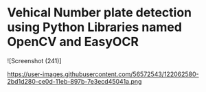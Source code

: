 # Vehical Number plate detection using Python Libraries named OpenCV and EasyOCR


![Screenshot (241)]

https://user-images.githubusercontent.com/56572543/122062580-2bd1d280-ce0d-11eb-897b-7e3ecd45041a.png
